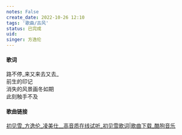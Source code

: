 ```yaml
---
notes: False
create_date: 2022-10-26 12:10 
tags: '歌曲/古风'
status: 已完成 
uid: 
singer: 方逸伦
---
```


#### 歌词

路不停_来又来去又去_  
前生的印记  
消失的风景画冬如期  
此刻触手不及  

#### 歌曲链接

[初见雪_方逸伦_凌美仕__高音质在线试听_初见雪歌词|歌曲下载_酷狗音乐](https://www.kugou.com/mixsong/3og9i990.html?frombaidu#hash=092EA54E9B6D8E9706D8A459DB79FCB6&album_id=30563794&album_audio_id=222468129)
